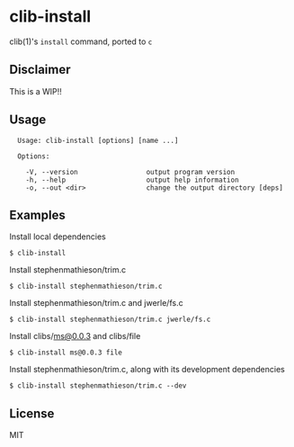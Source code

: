 
# clib-install

  clib(1)'s `install` command, ported to `c`

## Disclaimer

  This is a WIP!!

## Usage

```
  Usage: clib-install [options] [name ...]

  Options:

    -V, --version                 output program version
    -h, --help                    output help information
    -o, --out <dir>               change the output directory [deps]
```

## Examples

  Install local dependencies

    $ clib-install

  Install stephenmathieson/trim.c
  
    $ clib-install stephenmathieson/trim.c

  Install stephenmathieson/trim.c and jwerle/fs.c
  
    $ clib-install stephenmathieson/trim.c jwerle/fs.c

  Install clibs/ms@0.0.3 and clibs/file

    $ clib-install ms@0.0.3 file

  Install stephenmathieson/trim.c, along with its development dependencies

    $ clib-install stephenmathieson/trim.c --dev

## License

  MIT